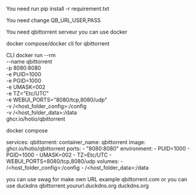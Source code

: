 You need run pip install -r requirement.txt

You need change QB_URL,USER,PASS

You need qbittorrent serveur you can use docker 

docker compose/docker cli for qbittorrent

CLI
docker run --rm \
    --name qbittorrent \
    -p 8080:8080 \
    -e PUID=1000 \
    -e PGID=1000 \
    -e UMASK=002 \
    -e TZ="Etc/UTC" \
    -e WEBUI_PORTS="8080/tcp,8080/udp" \
    -v /<host_folder_config>:/config \
    -v /<host_folder_data>:/data \
    ghcr.io/hotio/qbittorrent


docker compose

services:
  qbittorrent:
    container_name: qbittorrent
    image: ghcr.io/hotio/qbittorrent
    ports:
      - "8080:8080"
    environment:
      - PUID=1000
      - PGID=1000
      - UMASK=002
      - TZ=Etc/UTC
      - WEBUI_PORTS=8080/tcp,8080/udp
    volumes:
      - /<host_folder_config>:/config
      - /<host_folder_data>:/data

you can use swag for make own URL example qbittorrent.com or you can use duckdns qbittorrent.yoururl.duckdns.org
duckdns.org

